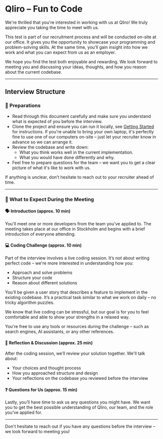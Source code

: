 # Qliro – Fun to Code

We're thrilled that you're interested in working with us at Qliro! We truly appreciate you taking the time to meet with us.

This test is part of our recruitment process and will be conducted on-site at our office. It gives you the opportunity to showcase your programming and problem-solving skills. At the same time, you’ll gain insight into how we work and what you can expect from us as an employer.

We hope you find the test both enjoyable and rewarding. We look forward to meeting you and discussing your ideas, thoughts, and how you reason about the current codebase.

---

## Interview Structure

### 📌 Preparations

- Read through this document carefully and make sure you understand what is expected of you before the interview.
- Clone the project and ensure you can run it locally, see [Getting Started](docs/GETTING_STARTED.md) for instructions. If you're unable to bring your own laptop, it's perfectly fine to use one of our computers on-site – just let your recruiter know in advance so we can arrange it.
- Review the codebase and write down:
  - What you think works well in the current implementation.
  - What you would have done differently and why.
- Feel free to prepare questions for the team – we want you to get a clear picture of what it's like to work with us.

If anything is unclear, don’t hesitate to reach out to your recruiter ahead of time.

---

### 🤝 What to Expect During the Meeting

#### 🗣️ Introduction (approx. 10 min)

You'll meet one or more developers from the team you’ve applied to. The meeting takes place at our office in Stockholm and begins with a brief introduction of everyone attending.

#### 💻 Coding Challenge (approx. 10 min)

Part of the interview involves a live coding session. It’s not about writing perfect code – we're more interested in understanding how you:

- Approach and solve problems
- Structure your code
- Reason about different solutions

You’ll be given a user story that describes a feature to implement in the existing codebase. It’s a practical task similar to what we work on daily – no tricky algorithm puzzles.

We know that live coding can be stressful, but our goal is for you to feel comfortable and able to show your strengths in a relaxed way.

You're free to use any tools or resources during the challenge – such as search engines, AI assistants, or any other references.

#### 💬 Reflection & Discussion (approx. 25 min)

After the coding session, we’ll review your solution together. We'll talk about:

- Your choices and thought process
- How you approached structure and design
- Your reflections on the codebase you reviewed before the interview

#### ❓ Questions for Us (approx. 15 min)

Lastly, you’ll have time to ask us any questions you might have. We want you to get the best possible understanding of Qliro, our team, and the role you’ve applied for.

---

Don't hesitate to reach out if you have any questions before the interview – we look forward to meeting you!
